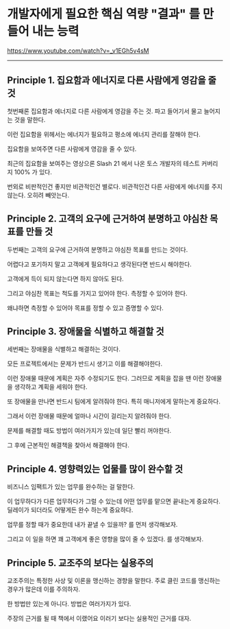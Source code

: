 # 개발자에게 필요한 핵심 역량 "결과" 를 만들어 내는 능력

https://www.youtube.com/watch?v=_v1EGh5v4sM

***

## Principle 1. 집요함과 에너지로 다른 사람에게 영감을 줄 것

첫번째론 집요함과 에너지로 다른 사람에게 영감을 주는 것. 파고 들어기서 물고 늘어지는 것을 말한다.

이런 집요함을 위헤서는 에너지가 필요하고 평소에 에너지 관리를 잘해야 한다. 

집요함을 보여주면 다른 사람에게 영감을 줄 수 있다.

최근의 집요함을 보여주는 영상으론 Slash 21 에서 나온 토스 개발자의 테스트 커버리지 100% 가 있다. 

번외로 비판적인건 좋지만 비관적인건 별로다. 비관적인건 다른 사람에게 에너지를 주지 않는다. 오히려 빼앗는다. 

## Principle 2. 고객의 요구에 근거하여 분명하고 야심찬 목표를 만들 것

두번째는 고객의 요구에 근거하여 분명하고 야심찬 목표를 만드는 것이다. 

어렵다고 포기하지 말고 고객에게 필요하다고 생각된다면 반드시 해야한다.

고객에게 득이 되지 않는다면 하지 않아도 된다. 

그리고 야심찬 목표는 척도를 가지고 있어야 한다. 측정할 수 있어야 한다. 

왜냐하면 측정할 수 있어야 목표를 정할 수 있고 증명할 수 있다.  

## Principle 3. 장애물을 식별하고 해결할 것

세번째는 장애물을 식별하고 해결하는 것이다.

모든 프로젝트에서는 문제가 반드시 생기고 이를 해결해야한다. 

이런 장애물 때문에 계획은 자주 수정되기도 한다. 그러므로 계획을 잡을 땐 이런 장애물을 생각하고 계획을 세워야 한다.

또 장애물을 만나면 반드시 팀에게 알려줘야 한다. 특히 매니저에게 말하는게 중요하다.

그래서 이런 장애물 때문에 얼마나 시간이 걸리는지 알려줘야 한다.

문제를 해결할 때도 방법이 여러가지가 있는데 일단 빨리 꺼야한다.

그 후에 근본적인 해결책을 찾아서 해결해야 한다. 

## Principle 4. 영향력있는 업물를 많이 완수할 것

비즈니스 임팩트가 있는 업무를 완수하는 걸 말한다.

이 업무하다가 다른 업무하다가 그럴 수 있는데 어떤 업무를 맡으면 끝내는게 중요하다. 딜레이가 되더라도 어떻게든 완수 하는게 중요하다. 

업무를 정할 때가 중요한데 내가 끝낼 수 있을까? 를 먼저 생각해보자. 

그리고 이 일을 하면 꽤 고객에게 좋은 영향을 많이 줄 수 있겠다. 를 생각해보자. 

## Principle 5. 교조주의 보다는 실용주의 

교조주의는 특정한 사상 및 이론을 맹신하는 경향을 말한다. 주로 클린 코드를 맹신하는 경우가 많은데 이를 주의하자. 

한 방법만 있는게 아니다. 방법은 여러가지가 있다. 

주장의 근거를 될 때 책에서 이랬어요 이러기 보다는 실용적인 근거를 대자.  

